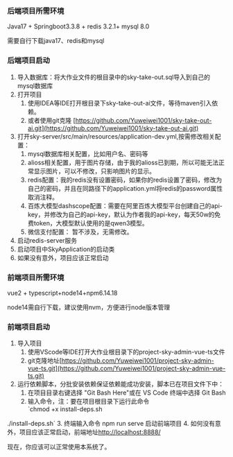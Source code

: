 ### 后端项目所需环境
Java17 + Springboot3.3.8 + redis 3.2.1+ mysql 8.0

需要自行下载java17、redis和mysql

### 后端项目启动 
1. 导入数据库：将大作业文件的根目录中的sky-take-out.sql导入到自己的mysql数据库
2. 打开项目
    1. 使用IDEA等IDE打开根目录下sky-take-out-ai文件，等待maven引入依赖。
    2. 或者使用git克隆 [https://github.com/Yuweiwei1001/sky-take-out-ai.git](https://github.com/Yuweiwei1001/sky-take-out-ai.git)
3. 打开sky-server/src/main/resources/application-dev.yml,按需修改相关配置：
    1. mysql数据库相关配置，比如用户名、密码等
    2. alioss相关配置，用于图片存储，由于我的alioss已到期，所以可能无法正常显示图片，可以不修改，只影响图片的显示。
    3. redis配置：我的redis没有设置密码，如果你的redis设置了密码，修改为自己的密码，并且在同路径下的application.yml将redis的password属性取消注释。
    4. 百炼大模型dashscope配置：需要在阿里百炼大模型平台创建自己的api-key，并修改为自己的api-key，默认为作者我的api-key，每天50w的免费token，大模型默认使用的是qwen3模型。
    5. 微信支付配置： 暂不涉及，无需修改。
3. 启动redis-server服务
4. 启动项目中SkyApplication的启动类
5. 如果没有意外，项目应该正常启动

### 前端项目所需环境
vue2 + typescript+node14+npm6.14.18

node14需自行下载，建议使用nvm，方便进行node版本管理 

### 前端项目启动
1. 导入项目
    1. 使用VScode等IDE打开大作业根目录下的project-sky-admin-vue-ts文件
    2. git克隆地址[https://github.com/Yuweiwei1001/project-sky-admin-vue-ts.git](https://github.com/Yuweiwei1001/project-sky-admin-vue-ts.git)
2. 运行依赖脚本，分批安装依赖保证依赖能成功安装，脚本已在项目文件下中：
    1. 在项目目录右键选择 "Git Bash Here"或在 VS Code 终端中选择 Git Bash
    2. 输入命令，注：要在项目根目录下运行此命令   
`chmod +x install-deps.sh  

./install-deps.sh`
3. 终端输入命令 npm run serve 启动前端项目
4. 如何没有意外，项目应该正常启动，前端地址[http://localhost:8888/](http://localhost:8888/)



现在，你应该可以正常使用本系统了。


